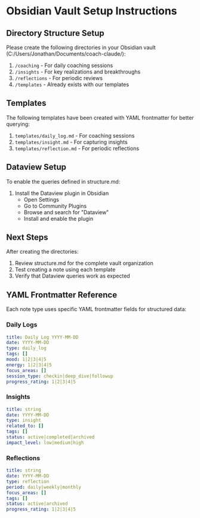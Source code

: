 # Obsidian Vault Setup Instructions

## Directory Structure Setup

Please create the following directories in your Obsidian vault (C:/Users/Jonathan/Documents/coach-claude/):

1. `/coaching` - For daily coaching sessions
2. `/insights` - For key realizations and breakthroughs
3. `/reflections` - For periodic reviews
4. `/templates` - Already exists with our templates

## Templates

The following templates have been created with YAML frontmatter for better querying:

1. `templates/daily_log.md` - For coaching sessions
2. `templates/insight.md` - For capturing insights
3. `templates/reflection.md` - For periodic reflections

## Dataview Setup

To enable the queries defined in structure.md:

1. Install the Dataview plugin in Obsidian
   - Open Settings
   - Go to Community Plugins
   - Browse and search for "Dataview"
   - Install and enable the plugin

## Next Steps

After creating the directories:

1. Review structure.md for the complete vault organization
2. Test creating a note using each template
3. Verify that Dataview queries work as expected

## YAML Frontmatter Reference

Each note type uses specific YAML frontmatter fields for structured data:

### Daily Logs
```yaml
title: Daily Log YYYY-MM-DD
date: YYYY-MM-DD
type: daily_log
tags: []
mood: 1|2|3|4|5
energy: 1|2|3|4|5
focus_areas: []
session_type: checkin|deep_dive|followup
progress_rating: 1|2|3|4|5
```

### Insights
```yaml
title: string
date: YYYY-MM-DD
type: insight
related_to: []
tags: []
status: active|completed|archived
impact_level: low|medium|high
```

### Reflections
```yaml
title: string
date: YYYY-MM-DD
type: reflection
period: daily|weekly|monthly
focus_areas: []
tags: []
status: active|archived
progress_rating: 1|2|3|4|5
